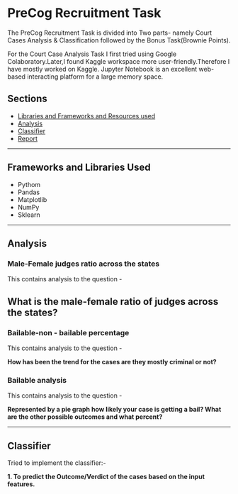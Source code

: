 # PreCog Recruitment Task
The PreCog Recruitment Task  is divided into Two parts- namely Court Cases Analysis & Classification followed by the Bonus Task(Brownie Points).

For the Court Case Analysis Task I first tried using Google Colaboratory.Later,I found Kaggle workspace more user-friendly.Therefore I have mostly worked on Kaggle.
Jupyter Notebook is an excellent web-based interacting platform for a large memory space.


## Sections

- [Libraries and Frameworks and Resources used](#libraries-and-frameworks-and-resources-used)
- [Analysis](#analysis)
- [Classifier](#classifier)
- [Report](#report)


---

## Frameworks and Libraries Used

* Pythom
* Pandas
* Matplotlib
* NumPy
* Sklearn

---

## Analysis

### Male-Female judges ratio across the states
This contains analysis to the question - 

**What is the male-female ratio of judges across the states?**
---

### Bailable-non - bailable percentage

This contains analysis to the question - 

**How has been the trend for the cases are they mostly criminal or not?**

### Bailable analysis

This contains analysis to the question - 

**Represented by a pie graph how likely your case is getting a bail? What are the other possible outcomes and what percent?**



---

## Classifier

Tried to implement the classifier:-

**1. To predict the Outcome/Verdict of the cases based on the input features.**
<br>

